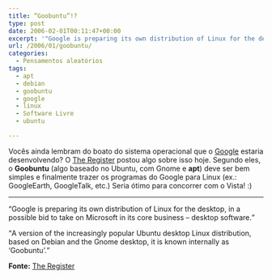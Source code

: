```yaml
---
title: “Goobuntu”!?
type: post
date: 2006-02-01T00:11:47+00:00
excerpt: '"Google is preparing its own distribution of Linux for the desktop, in a possible bid to take on Microsoft in its core business - desktop software."'
url: /2006/01/goobuntu/
categories:
  - Pensamentos aleatórios
tags:
  - apt
  - debian
  - goobuntu
  - google
  - linux
  - Software Livre
  - ubuntu

---
```

Vocês ainda lembram do boato do sistema operacional que o [Google][1] estaria desenvolvendo? O [The Register][2] postou algo sobre isso hoje. Segundo eles, o **Goobuntu** (algo baseado no Ubuntu, com Gnome e **apt**) deve ser bem simples e finalmente trazer os programas do Google para Linux (ex.: GoogleEarth, GoogleTalk, etc.) Seria ótimo para concorrer com o Vista! :)

* * *

<q>Google is preparing its own distribution of Linux for the desktop, in a possible bid to take on Microsoft in its core business – desktop software.</q>

<q>A version of the increasingly popular Ubuntu desktop Linux distribution, based on Debian and the Gnome desktop, it is known internally as ‘Goobuntu’.</q>

**Fonte:** [The Register][2]

 [1]: http://www.google.com
 [2]: http://www.theregister.co.uk/2006/01/31/google_goes_desktop_linux/

